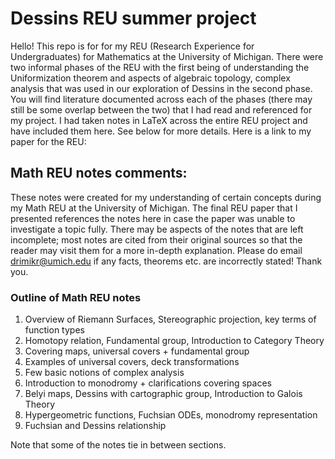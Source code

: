 # Dessins REU summer project

Hello! This repo is for for my REU (Research Experience for Undergraduates) for Mathematics at the University of Michigan. There were two informal phases of the REU with the first being of understanding the Uniformization theorem and aspects of algebraic topology, complex analysis that was used in our exploration of Dessins in the second phase. You will find literature documented across each of the phases (there may still be some overlap between the two) that I had read and referenced for my project. I had taken notes in LaTeX across the entire REU project and have included them here. See below for more details. Here is a link to my paper for the REU: 

## Math REU notes comments:
These notes were created for my understanding of certain concepts during my Math REU at the University of Michigan. The final REU paper that I presented references the notes here in case the paper was unable to investigate a topic fully. There may be aspects of the notes that are left incomplete; most notes are cited from their original sources so that the reader may visit them for a more in-depth explanation. Please do email <drimikr@umich.edu> if any facts, theorems etc. are incorrectly stated! Thank you.

### Outline of Math REU notes
1. Overview of Riemann Surfaces, Stereographic projection, key terms of function types
2. Homotopy relation, Fundamental group, Introduction to Category Theory
3. Covering maps, universal covers + fundamental group
4. Examples of universal covers, deck transformations
5. Few basic notions of complex analysis
6. Introduction to monodromy + clarifications covering spaces
7. Belyi maps, Dessins with cartographic group, Introduction to Galois Theory
8. Hypergeometric functions, Fuchsian ODEs, monodromy representation
9. Fuchsian and Dessins relationship

Note that some of the notes tie in between sections.
